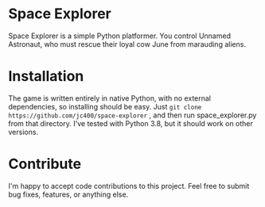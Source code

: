 # Space Explorer

Space Explorer is a simple Python platformer. You control Unnamed Astronaut, who must rescue their loyal cow June from marauding aliens. 

# Installation

The game is written entirely in native Python, with no external dependencies, so installing should be easy. Just `git clone https://github.com/jc400/space-explorer` , and then run space_explorer.py from that directory. I've tested with Python 3.8, but it should work on other versions.

# Contribute

I'm happy to accept code contributions to this project. Feel free to submit bug fixes, features, or anything else. 